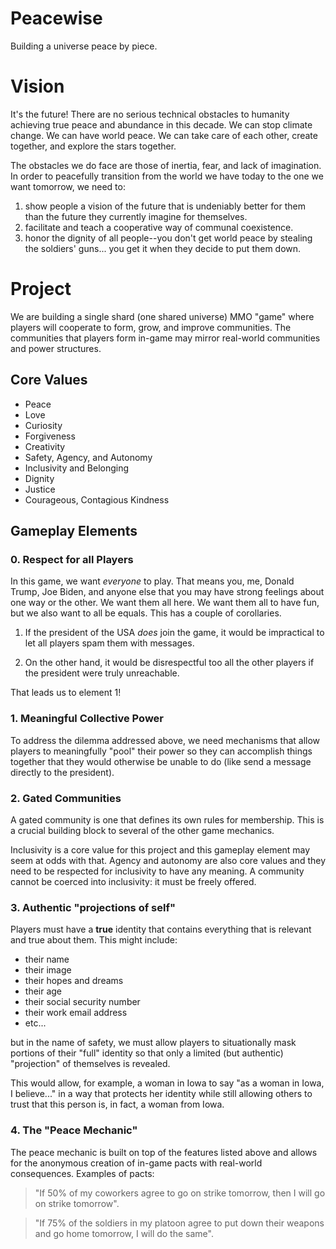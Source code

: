 # Peacewise
Building a universe peace by piece.

# Vision
It's the future! There are no serious technical obstacles to humanity achieving true peace and abundance in this decade. We can stop climate change. We can have world peace. We can take care of each other, create together, and explore the stars together.  

The obstacles we do face are those of inertia, fear, and lack of imagination. In order to peacefully transition from the world we have today to the one we want tomorrow, we need to: 

1. show people a vision of the future that is undeniably better for them than the future they currently imagine for themselves. 
2. facilitate and teach a cooperative way of communal coexistence.
3. honor the dignity of all people--you don't get world peace by stealing the soldiers' guns... you get it when they decide to put them down.

# Project 

We are building a single shard (one shared universe) MMO "game" where players will cooperate to form, grow, and improve communities. The communities that players form in-game may mirror real-world communities and power structures.

## Core Values

* Peace
* Love
* Curiosity
* Forgiveness
* Creativity
* Safety, Agency, and Autonomy
* Inclusivity and Belonging
* Dignity
* Justice
* Courageous, Contagious Kindness


## Gameplay Elements

### 0. Respect for all Players
In this game, we want *everyone* to play. That means you, me, Donald Trump, Joe Biden, and anyone else that you may have strong feelings about one way or the other. We want them all here. We want them all to have fun, but we also want to all be equals. This has a couple of corollaries.


1. If the president of the USA *does* join the game, it would be impractical to let all players spam them with messages. 

2. On the other hand, it would be disrespectful too all the other players if the president were truly unreachable.

That leads us to element 1!

### 1. Meaningful Collective Power

To address the dilemma addressed above, we need mechanisms that allow players to meaningfully "pool" their power so they can accomplish things together that they would otherwise be unable to do (like send a message directly to the president).

### 2. Gated Communities
A gated community is one that defines its own rules for membership. This is a crucial building block to several of the other game mechanics.

Inclusivity is a core value for this project and this gameplay element may seem at odds with that. Agency and autonomy are also core values and they need to be respected for inclusivity to have any meaning. A community cannot be coerced into inclusivity: it must be freely offered.

### 3. Authentic "projections of self"
Players must have a **true** identity that contains everything that is relevant and true about them. This might include:
* their name
* their image
* their hopes and dreams
* their age
* their social security number
* their work email address
* etc...

but in the name of safety, we must allow players to situationally mask portions of their "full" identity so that only a limited (but authentic) "projection" of themselves is revealed.

This would allow, for example, a woman in Iowa to say "as a woman in Iowa, I believe..." in a way that protects her identity while still allowing others to trust that this person is, in fact, a woman from Iowa.

### 4. The "Peace Mechanic"
The peace mechanic is built on top of the features listed above and allows for the anonymous creation of in-game pacts with real-world consequences. Examples of pacts:

>  "If 50% of my coworkers agree to  go on strike tomorrow, then I will go on strike tomorrow".

> "If 75% of the soldiers in my platoon agree to put down their weapons and go home tomorrow, I will do the same".
